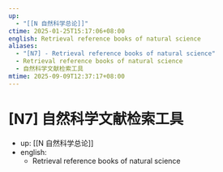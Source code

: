 ```yaml
---
up:
  - "[[N 自然科学总论]]"
ctime: 2025-01-25T15:17:06+08:00
english: Retrieval reference books of natural science
aliases:
  - "[N7] - Retrieval reference books of natural science"
  - Retrieval reference books of natural science
  - 自然科学文献检索工具
mtime: 2025-09-09T12:37:17+08:00
---
```


# [N7] 自然科学文献检索工具

- up: [[N 自然科学总论]]
- english:
	- Retrieval reference books of natural science
